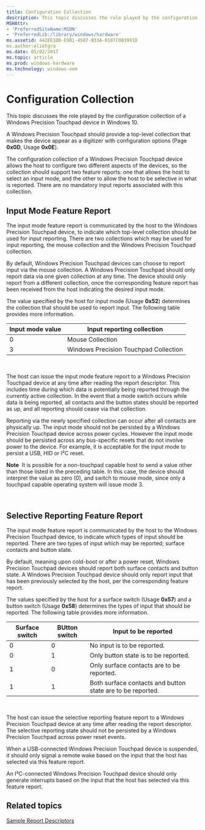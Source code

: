 ```yaml
---
title: Configuration Collection
description: This topic discusses the role played by the configuration collection of a Windows Precision Touchpad device, in Windows 10 and later operating systems.
MSHAttr:
- 'PreferredSiteName:MSDN'
- 'PreferredLib:/library/windows/hardware'
ms.assetid: 442EE1DB-E9B1-4587-B33A-0187C0B3991D
ms.author:eliotgra
ms.date: 05/02/2017
ms.topic: article
ms.prod: windows-hardware
ms.technology: windows-oem
---
```


# Configuration Collection


This topic discusses the role played by the configuration collection of a Windows Precision Touchpad device in Windows 10.

A Windows Precision Touchpad should provide a top-level collection that makes the device appear as a digitizer with configuration options (Page **0x0D**, Usage **0x0E**).

The configuration collection of a Windows Precision Touchpad device allows the host to configure two different aspects of the devices, so the collection should support two feature reports: one that allows the host to select an input mode, and the other to allow the host to be selective in what is reported. There are no mandatory input reports associated with this collection.

## Input Mode Feature Report


The input mode feature report is communicated by the host to the Windows Precision Touchpad device, to indicate which top-level collection should be used for input reporting. There are two collections which may be used for input reporting, the mouse collection and the Windows Precision Touchpad collection.

By default, Windows Precision Touchpad devices can choose to report input via the mouse collection. A Windows Precision Touchpad should only report data via one given collection at any time. The device should only report from a different collection, once the corresponding feature report has been received from the host indicating the desired input mode.

The value specified by the host for input mode (Usage **0x52**) determines the collection that should be used to report input. The following table provides more information.

| Input mode value | Input reporting collection            |
|------------------|---------------------------------------|
| 0                | Mouse Collection                      |
| 3                | Windows Precision Touchpad Collection |

 

The host can issue the input mode feature report to a Windows Precision Touchpad device at any time after reading the report descriptor. This includes time during which data is potentially being reported through the currently active collection. In the event that a mode switch occurs while data is being reported, all contacts and the button states should be reported as up, and all reporting should cease via that collection.

Reporting via the newly specified collection can occur after all contacts are physically up. The input mode should not be persisted by a Windows Precision Touchpad device across power cycles. However the input mode should be persisted across any bus-specific resets that do not involve power to the device. For example, it is acceptable for the input mode to persist a USB, HID or I²C reset.

**Note**  It is possible for a non-touchpad capable host to send a value other than those listed in the preceding table. In this case, the device should interpret the value as zero (0), and switch to mouse mode, since only a touchpad capable operating system will issue mode 3.

 

## Selective Reporting Feature Report


The input mode feature report is communicated by the host to the Windows Precision Touchpad device, to indicate which types of input should be reported. There are two types of input which may be reported; surface contacts and button state.

By default, meaning upon cold-boot or after a power reset, Windows Precision Touchpad devices should report both surface contacts and button state. A Windows Precision Touchpad device should only report input that has been previously selected by the host, per the corresponding feature report.

The values specified by the host for a surface switch (Usage **0x57**) and a button switch (Usage **0x58**) determines the types of input that should be reported. The following table provides more information.

| Surface switch | BUtton switch | Input to be reported                                       |
|----------------|---------------|------------------------------------------------------------|
| 0              | 0             | No input is to be reported.                                |
| 0              | 1             | Only button state is to be reported.                       |
| 1              | 0             | Only surface contacts are to be reported.                  |
| 1              | 1             | Both surface contacts and button state are to be reported. |

 

The host can issue the selective reporting feature report to a Windows Precision Touchpad device at any time after reading the report descriptor. The selective reporting state should not be persisted by a Windows Precision Touchpad across power reset events.

When a USB-connected Windows Precision Touchpad device is suspended, it should only signal a remote wake based on the input that the host has selected via this feature report.

An I²C-connected Windows Precision Touchpad device should only generate interrupts based on the input that the host has selected via this feature report.

## Related topics


[Sample Report Descriptors](touchpad-sample-report-descriptors.md)

 

 







